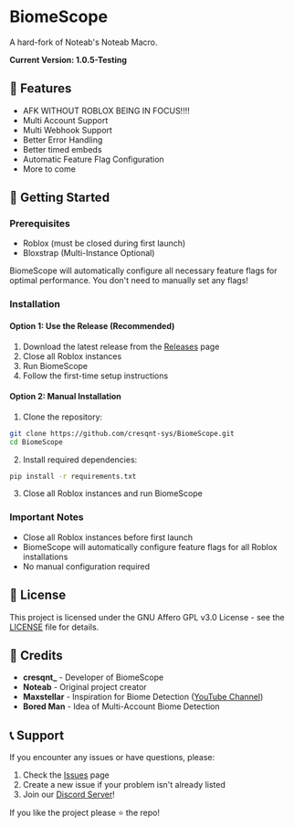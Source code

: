 # BiomeScope

A hard-fork of Noteab's Noteab Macro.

**Current Version: 1.0.5-Testing**

## 🌟 Features

- AFK WITHOUT ROBLOX BEING IN FOCUS!!!!
- Multi Account Support
- Multi Webhook Support
- Better Error Handling
- Better timed embeds
- Automatic Feature Flag Configuration
- More to come


## 🚀 Getting Started

### Prerequisites
- Roblox (must be closed during first launch)
- Bloxstrap (Multi-Instance Optional)

BiomeScope will automatically configure all necessary feature flags for optimal performance. You don't need to manually set any flags!

### Installation

#### Option 1: Use the Release (Recommended)
1. Download the latest release from the [Releases](https://github.com/cresqnt-sys/BiomeScope/releases) page
2. Close all Roblox instances
3. Run BiomeScope
4. Follow the first-time setup instructions

#### Option 2: Manual Installation
1. Clone the repository:
```bash
git clone https://github.com/cresqnt-sys/BiomeScope.git
cd BiomeScope
```

2. Install required dependencies:
```bash
pip install -r requirements.txt
```

3. Close all Roblox instances and run BiomeScope

### Important Notes
- Close all Roblox instances before first launch
- BiomeScope will automatically configure feature flags for all Roblox installations
- No manual configuration required

## 📝 License

This project is licensed under the GNU Affero GPL v3.0 License - see the [LICENSE](LICENSE) file for details.

## 🙏 Credits

- **cresqnt_** - Developer of BiomeScope
- **Noteab** - Original project creator
- **Maxstellar** - Inspiration for Biome Detection ([YouTube Channel](https://www.youtube.com/@maxstellar_))
- **Bored Man** - Idea of Multi-Account Biome Detection

## 📞 Support

If you encounter any issues or have questions, please:
1. Check the [Issues](https://github.com/cresqnt-sys/BiomeScope/issues) page
2. Create a new issue if your problem isn't already listed
3. Join our [Discord Server](https://discord.gg/6cuCu6ymkX)!

If you like the project please ⭐ the repo!
